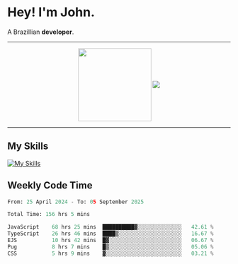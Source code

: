 # Hey! I'm John.

A Brazillian **developer**.

---

<p align="center">
  <img align="center" src="https://github-readme-stats.vercel.app/api?username=joaoiacillo&show_icons=true&locale=en" height="165" />
  <img align="center" src="https://github-readme-stats.vercel.app/api/top-langs/?username=anuraghazra&layout=compact" />
</p>

---

## My Skills

[![My Skills](https://skillicons.dev/icons?i=js,html,css,bootstrap,py,mysql,bash,linux,git,github,vscode,gamemakerstudio)](https://skillicons.dev)

## Weekly Code Time

<!--START_SECTION:waka-->

```python
From: 25 April 2024 - To: 05 September 2025

Total Time: 156 hrs 5 mins

JavaScript    68 hrs 25 mins  ██████████▓░░░░░░░░░░░░░░   42.61 %
TypeScript    26 hrs 46 mins  ████▒░░░░░░░░░░░░░░░░░░░░   16.67 %
EJS           10 hrs 42 mins  █▓░░░░░░░░░░░░░░░░░░░░░░░   06.67 %
Pug           8 hrs 7 mins    █▒░░░░░░░░░░░░░░░░░░░░░░░   05.06 %
CSS           5 hrs 9 mins    ▓░░░░░░░░░░░░░░░░░░░░░░░░   03.21 %
```

<!--END_SECTION:waka-->
